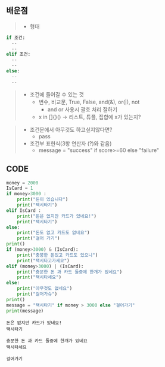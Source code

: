 ## 배운점
> * 형태
```py
if 조건:
  --
  --
elif 조건:
  --
  --
else:
  --
  --
```

> * 조건에 들어갈 수 있는 것
>     * 변수, 비교문, True, False, and(&), or(|), not
>         * and or 사용시 괄호 처리 잘하기
>     * x in []{}() -> 리스트, 튜플, 집합에 x가 있는지?

> * 조건문에서 아무것도 하고싶지않다면?
>     * pass
> * 조건부 표현식(3항 연산자 (?)와 같음)
>     * message = "success" if score>=60 else "failure"

## CODE
```py
money = 2000
IsCard = 1
if money>3000 :
    print("돈이 있습니다")
    print("택시타기")
elif IsCard :
    print("돈은 없지만 카드가 있네요!")
    print("택시타기")
else:
    print("돈도 없고 카드도 없네요")
    print("걸어 가기")
print()    
if (money>3000) & (IsCard):
    print("충붕한 돈있고 카드도 있으니")
    print("택시타고가세요")
elif (money>3000) | (IsCard):
    print("충분한 돈 과 카드 둘중에 한개가 있네요")
    print("택시타세요")
else:
    print("아무것도 없네요")
    print("걸어가슈")
print()
message = "택시타기" if money > 3000 else "걸어가기"
print(message)
```

```
돈은 없지만 카드가 있네요!
택시타기

충분한 돈 과 카드 둘중에 한개가 있네요
택시타세요

걸어가기
```
